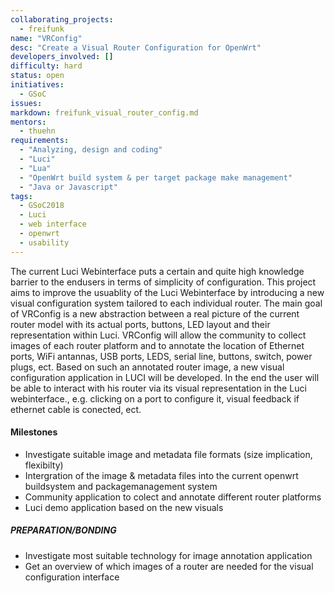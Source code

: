 ```yaml
---
collaborating_projects:
  - freifunk
name: "VRConfig"
desc: "Create a Visual Router Configuration for OpenWrt"
developers_involved: []
difficulty: hard
status: open
initiatives:
  - GSoC
issues:
markdown: freifunk_visual_router_config.md
mentors:
  - thuehn
requirements:
  - "Analyzing, design and coding"
  - "Luci"
  - "Lua"
  - "OpenWrt build system & per target package make management"
  - "Java or Javascript"
tags:
  - GSoC2018
  - Luci 
  - web interface
  - openwrt
  - usability
---
```


The current Luci Webinterface puts a certain and quite high knowledge barrier to the endusers in terms of simplicity of configuration.
This project aims to improve the usuablity of the Luci Webinterface by introducing a new visual configuration system tailored to each individual router.
The main goal of VRConfig is a new abstraction between a real picture of the current router model with its actual ports, buttons, LED layout and their representation within Luci.
VRConfig will allow the community to collect images of each router platform and to annotate the location of Ethernet ports, WiFi antannas, USB ports, LEDS, serial line, buttons, switch, power plugs, ect.
Based on such an annotated router image, a new visual configuration application in LUCI will be developed. 
In the end the user will be able to interact with his router via its visual representation in the Luci webinterface., e.g. clicking on a port to configure it, visual feedback if ethernet cable is conected, ect.


#### Milestones

- Investigate suitable image and metadata file formats (size implication, flexibilty)
- Intergration of the image & metadata files into the current openwrt buildsystem and packagemanagement system
- Community application to colect and annotate different router platforms
- Luci demo application based on the new visuals

##### PREPARATION/BONDING

- Investigate most suitable technology for image annotation application
- Get an overview of which images of a router are needed for the visual configuration interface

